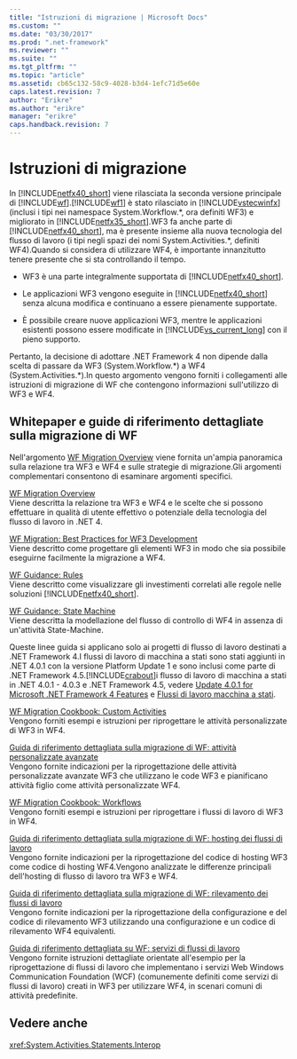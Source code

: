 ```yaml
---
title: "Istruzioni di migrazione | Microsoft Docs"
ms.custom: ""
ms.date: "03/30/2017"
ms.prod: ".net-framework"
ms.reviewer: ""
ms.suite: ""
ms.tgt_pltfrm: ""
ms.topic: "article"
ms.assetid: cb65c132-58c9-4028-b3d4-1efc71d5e60e
caps.latest.revision: 7
author: "Erikre"
ms.author: "erikre"
manager: "erikre"
caps.handback.revision: 7
---
```

# Istruzioni di migrazione
In [!INCLUDE[netfx40_short](../../../includes/netfx40-short-md.md)] viene rilasciata la seconda versione principale di [!INCLUDE[wf](../../../includes/wf-md.md)].[!INCLUDE[wf1](../../../includes/wf1-md.md)] è stato rilasciato in [!INCLUDE[vstecwinfx](../../../includes/vstecwinfx-md.md)] \(inclusi i tipi nei namespace System.Workflow.\*, ora definiti WF3\) e migliorato in [!INCLUDE[netfx35_short](../../../includes/netfx35-short-md.md)].WF3 fa anche parte di [!INCLUDE[netfx40_short](../../../includes/netfx40-short-md.md)], ma è presente insieme alla nuova tecnologia del flusso di lavoro \(i tipi negli spazi dei nomi System.Activities.\*, definiti WF4\).Quando si considera di utilizzare WF4, è importante innanzitutto tenere presente che si sta controllando il tempo.  
  
-   WF3 è una parte integralmente supportata di [!INCLUDE[netfx40_short](../../../includes/netfx40-short-md.md)].  
  
-   Le applicazioni WF3 vengono eseguite in [!INCLUDE[netfx40_short](../../../includes/netfx40-short-md.md)] senza alcuna modifica e continuano a essere pienamente supportate.  
  
-   È possibile creare nuove applicazioni WF3, mentre le applicazioni esistenti possono essere modificate in [!INCLUDE[vs_current_long](../../../includes/vs-current-long-md.md)] con il pieno supporto.  
  
 Pertanto, la decisione di adottare .NET Framework 4 non dipende dalla scelta di passare da WF3 \(System.Workflow.\*\) a WF4 \(System.Activities.\*\).In questo argomento vengono forniti i collegamenti alle istruzioni di migrazione di WF che contengono informazioni sull'utilizzo di WF3 e WF4.  
  
## Whitepaper e guide di riferimento dettagliate sulla migrazione di WF  
 Nell'argomento [WF Migration Overview](http://go.microsoft.com/fwlink/?LinkId=153873) viene fornita un'ampia panoramica sulla relazione tra WF3 e WF4 e sulle strategie di migrazione.Gli argomenti complementari consentono di esaminare argomenti specifici.  
  
 [WF Migration Overview](http://go.microsoft.com/fwlink/?LinkId=153873)  
 Viene descritta la relazione tra WF3 e WF4 e le scelte che si possono effettuare in qualità di utente effettivo o potenziale della tecnologia del flusso di lavoro in .NET 4.  
  
 [WF Migration: Best Practices for WF3 Development](http://go.microsoft.com/fwlink/?LinkId=153852)  
 Viene descritto come progettare gli elementi WF3 in modo che sia possibile eseguirne facilmente la migrazione a WF4.  
  
 [WF Guidance: Rules](http://go.microsoft.com/fwlink/?LinkId=153854)  
 Viene descritto come visualizzare gli investimenti correlati alle regole nelle soluzioni [!INCLUDE[netfx40_short](../../../includes/netfx40-short-md.md)].  
  
 [WF Guidance: State Machine](http://go.microsoft.com/fwlink/?LinkId=153855)  
 Viene descritta la modellazione del flusso di controllo di WF4 in assenza di un'attività State\-Machine.  
  
 Queste linee guida si applicano solo ai progetti di flusso di lavoro destinati a .NET Framework 4.I flussi di lavoro di macchina a stati sono stati aggiunti in .NET 4.0.1 con la versione Platform Update 1 e sono inclusi come parte di .NET Framework 4.5.[!INCLUDE[crabout](../../../includes/crabout-md.md)]i flusso di lavoro di macchina a stati in .NET 4.0.1 \- 4.0.3 e .NET Framework 4.5, vedere [Update 4.0.1 for Microsoft .NET Framework 4 Features](http://msdn.microsoft.com/it-it/de3297bd-c3e1-4126-95be-2ed7fe2a98fc) e [Flussi di lavoro macchina a stati](../../../docs/framework/windows-workflow-foundation//state-machine-workflows.md).  
  
 [WF Migration Cookbook: Custom Activities](http://go.microsoft.com/fwlink/?LinkId=153856)  
 Vengono forniti esempi e istruzioni per riprogettare le attività personalizzate di WF3 in WF4.  
  
 [Guida di riferimento dettagliata sulla migrazione di WF: attività personalizzate avanzate](http://go.microsoft.com/fwlink/?LinkId=275560)  
 Vengono fornite indicazioni per la riprogettazione delle attività personalizzate avanzate WF3 che utilizzano le code WF3 e pianificano attività figlio come attività personalizzate WF4.  
  
 [WF Migration Cookbook: Workflows](http://go.microsoft.com/fwlink/?LinkId=153858)  
 Vengono forniti esempi e istruzioni per riprogettare i flussi di lavoro di WF3 in WF4.  
  
 [Guida di riferimento dettagliata sulla migrazione di WF: hosting dei flussi di lavoro](http://go.microsoft.com/fwlink/?LinkId=275561)  
 Vengono fornite indicazioni per la riprogettazione del codice di hosting WF3 come codice di hosting WF4.Vengono analizzate le differenze principali dell'hosting di flusso di lavoro tra WF3 e WF4.  
  
 [Guida di riferimento dettagliata sulla migrazione di WF: rilevamento dei flussi di lavoro](http://go.microsoft.com/fwlink/?LinkId=275562)  
 Vengono fornite indicazioni per la riprogettazione della configurazione e del codice di rilevamento WF3 utilizzando una configurazione e un codice di rilevamento WF4 equivalenti.  
  
 [Guida di riferimento dettagliata su WF: servizi di flussi di lavoro](http://go.microsoft.com/fwlink/?LinkId=275564)  
 Vengono fornite istruzioni dettagliate orientate all'esempio per la riprogettazione di flussi di lavoro che implementano i servizi Web Windows Communication Foundation \(WCF\) \(comunemente definiti come servizi di flussi di lavoro\) creati in WF3 per utilizzare WF4, in scenari comuni di attività predefinite.  
  
## Vedere anche  
 <xref:System.Activities.Statements.Interop>